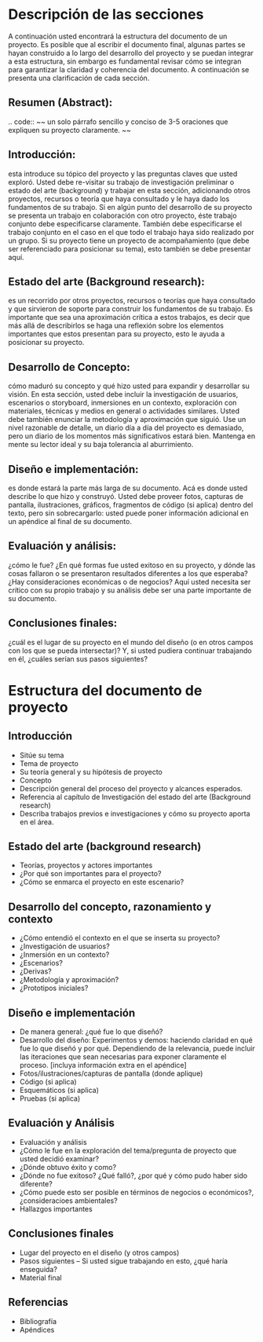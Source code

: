 # Descripción de las secciones

A continuación usted encontrará la estructura del documento de un proyecto. Es posible que al escribir el documento final, algunas partes se hayan construido a lo largo del desarrollo del proyecto y se puedan integrar a esta estructura, sin embargo es fundamental revisar cómo se integran para garantizar la claridad y coherencia del documento. A continuación se presenta una clarificación de cada sección.

## Resumen (Abstract):
.. code::
~~
un solo párrafo sencillo y conciso de 3-5 oraciones que expliquen su proyecto claramente.
~~
## Introducción: 
esta introduce su tópico del proyecto y las preguntas claves que usted exploró. Usted debe re-visitar su trabajo de investigación preliminar o estado del arte (background) y trabajar en esta sección, adicionando otros proyectos, recursos o teoría que haya consultado y le haya dado los fundamentos de su trabajo. Si en algún punto del desarrollo de su proyecto se presenta un trabajo en colaboración con otro proyecto, éste trabajo conjunto debe especificarse claramente. También debe especificarse el trabajo conjunto en el caso en el que todo el trabajo haya sido realizado por un grupo. Si su proyecto tiene un proyecto de acompañamiento (que debe ser referenciado para posicionar su tema), esto también se debe presentar aquí.
## Estado del arte (Background research):
es un recorrido por otros proyectos, recursos o teorías que haya consultado y que sirvieron de soporte para construir los fundamentos de su trabajo. Es importante que sea una aproximación crítica a estos trabajos, es decir que más allá de describirlos se haga una reflexión sobre los elementos importantes que estos presentan para su proyecto, esto le ayuda a posicionar su proyecto.
## Desarrollo de Concepto: 
cómo maduró su concepto y qué hizo usted para expandir y desarrollar su visión. En esta sección, usted debe incluir la investigación de usuarios, escenarios o storyboard, inmersiones en un contexto, exploración con materiales, técnicas y medios en general o actividades similares. Usted debe también enunciar la metodología y aproximación que siguió. Use un nivel razonable de detalle, un diario día a día del proyecto es demasiado, pero un diario de los momentos más significativos estará bien. Mantenga en mente su lector ideal y su baja tolerancia al aburrimiento.
## Diseño e implementación: 
es donde estará la parte más larga de su documento. Acá es donde usted describe lo que hizo y construyó. Usted debe proveer fotos, capturas de pantalla, ilustraciones, gráficos, fragmentos de código (si aplica) dentro del texto, pero sin sobrecargarlo: usted puede poner información adicional en un apéndice al final de su documento.
## Evaluación y análisis: 
¿cómo le fue? ¿En qué formas fue usted exitoso en su proyecto, y dónde las cosas fallaron o se presentaron resultados diferentes a los que esperaba? ¿Hay consideraciones económicas o de negocios? Aquí usted necesita ser crítico con su propio trabajo y su análisis debe ser una parte importante de su documento.
## Conclusiones finales: 
¿cuál es el lugar de su proyecto en el mundo del diseño (o en otros campos con los que se pueda intersectar)? Y, si usted pudiera continuar trabajando en él, ¿cuáles serían sus pasos siguientes?


# Estructura del documento de proyecto
## Introducción

* Sitúe su tema
 * Tema de proyecto
 * Su teoría general y su hipótesis de proyecto
 * Concepto
* Descripción general del proceso del proyecto y alcances esperados.
* Referencia al capítulo de Investigación del estado del arte (Background research)
 * Describa trabajos previos e investigaciones y cómo su proyecto aporta en el área.
 ## Estado del arte (background research)

* Teorías, proyectos y actores importantes
 * ¿Por qué son importantes para el proyecto?
 * ¿Cómo se enmarca el proyecto en este escenario?
## Desarrollo del concepto, razonamiento y contexto

* ¿Cómo entendió el contexto en el que se inserta su proyecto?
 * ¿Investigación de usuarios?
 * ¿Inmersión en un contexto?
 * ¿Escenarios?
 * ¿Derivas?
 * ¿Metodología y aproximación?
 * ¿Prototipos iniciales?
## Diseño e implementación

* De manera general: ¿qué fue lo que diseñó?
* Desarrollo del diseño: Experimentos y demos: haciendo claridad en qué fue lo que diseñó y por qué. Dependiendo de la relevancia, puede incluir las iteraciones que sean necesarias para exponer claramente el proceso. [incluya información extra en el apéndice]
 * Fotos/ilustraciones/capturas de pantalla (donde aplique)
 * Código (si aplica)
 * Esquemáticos (si aplica)
 * Pruebas (si aplica)
 ## Evaluación y Análisis

* Evaluación y análisis
* ¿Cómo le fue en la exploración del tema/pregunta de proyecto que usted decidió examinar?
* ¿Dónde obtuvo éxito y como?
* ¿Dónde no fue exitoso? ¿Qué falló?, ¿por qué y cómo pudo haber sido diferente?
* ¿Cómo puede esto ser posible en términos de negocios o económicos?, ¿consideracioes ambientales?
* Hallazgos importantes
## Conclusiones finales

* Lugar del proyecto en el diseño (y otros campos)
* Pasos siguientes – Si usted sigue trabajando en esto, ¿qué haría enseguida?
* Material final

## Referencias
* Bibliografía
* Apéndices
